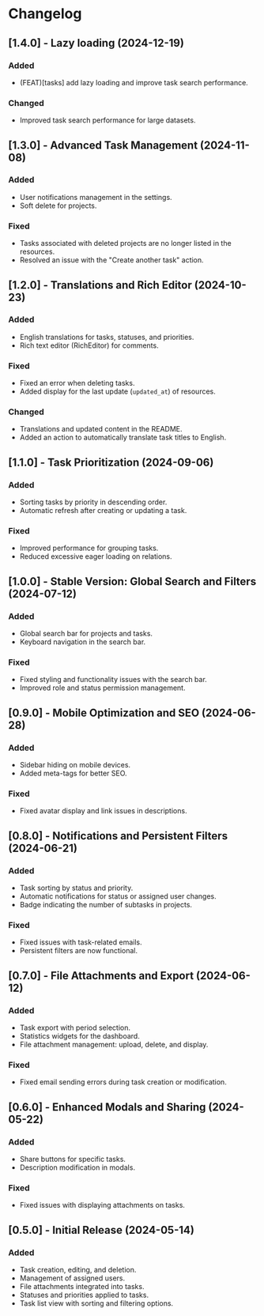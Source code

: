 # Changelog

## [1.4.0] - Lazy loading  (2024-12-19)
### Added
- (FEAT)[tasks] add lazy loading and improve task search performance.

### Changed
- Improved task search performance for large datasets.

## [1.3.0] - Advanced Task Management (2024-11-08)

### Added
- User notifications management in the settings.
- Soft delete for projects.

### Fixed
- Tasks associated with deleted projects are no longer listed in the resources.
- Resolved an issue with the "Create another task" action.

## [1.2.0] - Translations and Rich Editor (2024-10-23)

### Added
- English translations for tasks, statuses, and priorities.
- Rich text editor (RichEditor) for comments.

### Fixed
- Fixed an error when deleting tasks.
- Added display for the last update (`updated_at`) of resources.

### Changed
- Translations and updated content in the README.
- Added an action to automatically translate task titles to English.

## [1.1.0] - Task Prioritization (2024-09-06)

### Added
- Sorting tasks by priority in descending order.
- Automatic refresh after creating or updating a task.

### Fixed
- Improved performance for grouping tasks.
- Reduced excessive eager loading on relations.

## [1.0.0] - Stable Version: Global Search and Filters (2024-07-12)

### Added
- Global search bar for projects and tasks.
- Keyboard navigation in the search bar.

### Fixed
- Fixed styling and functionality issues with the search bar.
- Improved role and status permission management.

## [0.9.0] - Mobile Optimization and SEO (2024-06-28)

### Added
- Sidebar hiding on mobile devices.
- Added meta-tags for better SEO.

### Fixed
- Fixed avatar display and link issues in descriptions.

## [0.8.0] - Notifications and Persistent Filters (2024-06-21)

### Added
- Task sorting by status and priority.
- Automatic notifications for status or assigned user changes.
- Badge indicating the number of subtasks in projects.

### Fixed
- Fixed issues with task-related emails.
- Persistent filters are now functional.

## [0.7.0] - File Attachments and Export (2024-06-12)

### Added
- Task export with period selection.
- Statistics widgets for the dashboard.
- File attachment management: upload, delete, and display.

### Fixed
- Fixed email sending errors during task creation or modification.

## [0.6.0] - Enhanced Modals and Sharing (2024-05-22)

### Added
- Share buttons for specific tasks.
- Description modification in modals.

### Fixed
- Fixed issues with displaying attachments on tasks.

## [0.5.0] - Initial Release (2024-05-14)

### Added
- Task creation, editing, and deletion.
- Management of assigned users.
- File attachments integrated into tasks.
- Statuses and priorities applied to tasks.
- Task list view with sorting and filtering options.
